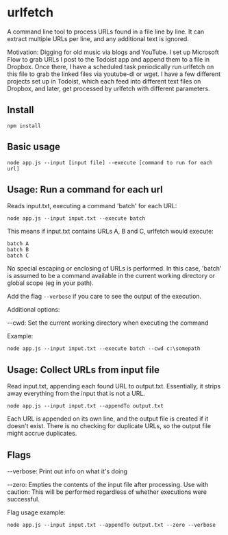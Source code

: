 # urlfetch

A command line tool to process URLs found in a file line by line. It can extract multiple URLs per line, and any additional text is ignored.

Motivation: Digging for old music via blogs and YouTube. I set up Microsoft Flow to grab URLs I post to the Todoist app and append them to a file in Dropbox. Once there, I have a scheduled task periodically run urlfetch on this file to grab the linked files via youtube-dl or wget. I have a few different projects set up in Todoist, which each feed into different text files on Dropbox, and later, get processed by urlfetch with different parameters.

## Install

`npm install`

## Basic usage

```
node app.js --input [input file] --execute [command to run for each url]
```

## Usage: Run a command for each url

Reads input.txt, executing a command 'batch' for each URL:

```
node app.js --input input.txt --execute batch
```

This means if input.txt contains URLs A, B and C, urlfetch would execute:

```
batch A
batch B
batch C
```

No special escaping or enclosing of URLs is performed. In this case, 'batch' is assumed to be a command available in the current working directory or global scope (eg in your path).

Add the flag `--verbose` if you care to see the output of the execution.

Additional options:

--cwd: Set the current working directory when executing the command

Example:

```
node app.js --input input.txt --execute batch --cwd c:\somepath
```

## Usage: Collect URLs from input file

Read input.txt, appending each found URL to output.txt. Essentially, it strips away everything from the input that is not a URL.

```
node app.js --input input.txt --appendTo output.txt
```

Each URL is appended on its own line, and the output file is created if it doesn't exist. There is no checking for duplicate URLs, so the output file might accrue duplicates.

## Flags

--verbose: Print out info on what it's doing

--zero: Empties the contents of the input file after processing. Use with caution: This will be performed regardless of whether executions were successful.

Flag usage example:

```
node app.js --input input.txt --appendTo output.txt --zero --verbose
```










